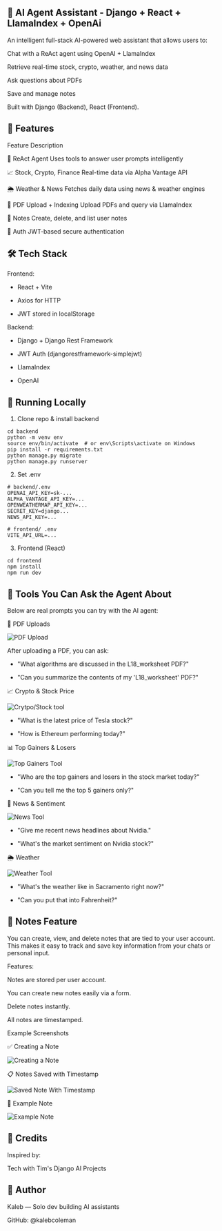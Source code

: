 ## 🧠 AI Agent Assistant - Django + React + LlamaIndex + OpenAi

An intelligent full-stack AI-powered web assistant that allows users to:

Chat with a ReAct agent using OpenAI + LlamaIndex

Retrieve real-time stock, crypto, weather, and news data

Ask questions about PDFs 

Save and manage notes

Built with Django (Backend), React (Frontend).

## 🚀 Features

Feature              Description

🧠 ReAct Agent       Uses tools to answer user prompts intelligently

📈 Stock, Crypto, Finance       Real-time data via Alpha Vantage API

🌦️ Weather & News       Fetches daily data using news & weather engines

📄 PDF Upload + Indexing        Upload PDFs and query via LlamaIndex

📝 Notes        Create, delete, and list user notes

🔐 Auth     JWT-based secure authentication

## 🛠️ Tech Stack

Frontend:

* React + Vite

* Axios for HTTP

* JWT stored in localStorage

Backend:

* Django + Django Rest Framework

* JWT Auth (djangorestframework-simplejwt)

* LlamaIndex

* OpenAI

## 🧪 Running Locally

1. Clone repo & install backend

```
cd backend
python -m venv env
source env/bin/activate  # or env\Scripts\activate on Windows
pip install -r requirements.txt
python manage.py migrate
python manage.py runserver
```

2. Set .env

```
# backend/.env
OPENAI_API_KEY=sk-...
ALPHA_VANTAGE_API_KEY=...
OPENWEATHERMAP_API_KEY=...
SECRET_KEY=django...
NEWS_API_KEY=...

# frontend/ .env
VITE_API_URL=...

```

3. Frontend (React)

```
cd frontend
npm install
npm run dev
```

## 🤖 Tools You Can Ask the Agent About
Below are real prompts you can try with the AI agent:

📄 PDF Uploads

![PDF Upload](./images/pdf%20upload%202.PNG)

After uploading a PDF, you can ask:

* "What algorithms are discussed in the L18_worksheet PDF?"

* "Can you summarize the contents of my 'L18_worksheet' PDF?"

📈 Crypto & Stock Price

![Crytpo/Stock tool](./images/crptyo%20and%20stock%20tool.PNG)

* "What is the latest price of Tesla stock?"

* "How is Ethereum performing today?"

📊 Top Gainers & Losers

![Top Gainers Tool](./images/top%20gainers%20tool.PNG)

* "Who are the top gainers and losers in the stock market today?"

* "Can you tell me the top 5 gainers only?"

📰 News & Sentiment

![News Tool](./images/news%20tool.PNG)

* "Give me recent news headlines about Nvidia."

* "What's the market sentiment on Nvidia stock?"

🌦️ Weather

![Weather Tool](./images/weather%20tool.PNG)

* "What's the weather like in Sacramento right now?"

* "Can you put that into Fahrenheit?"

## 📝 Notes Feature
You can create, view, and delete notes that are tied to your user account. This makes it easy to track and save key information from your chats or personal input.

Features:

Notes are stored per user account.

You can create new notes easily via a form.

Delete notes instantly.

All notes are timestamped.

Example Screenshots

✅ Creating a Note

![Creating a Note](./images/note%20creating%20proof.PNG)

📋 Notes Saved with Timestamp

![Saved Note With Timestamp](./images/notes%20example.PNG)

🧾 Example Note

![Example Note](./images/notes%20created.PNG)

## 📜 Credits

Inspired by:

Tech with Tim's Django AI Projects

## 🧠 Author

Kaleb — Solo dev building AI assistants

GitHub: @kalebcoleman
